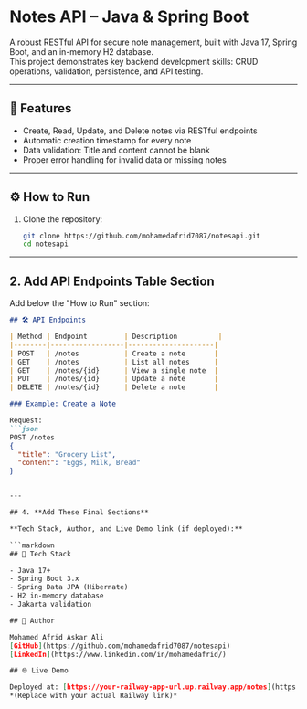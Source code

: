 # Notes API – Java & Spring Boot

A robust RESTful API for secure note management, built with Java 17, Spring Boot, and an in-memory H2 database.  
This project demonstrates key backend development skills: CRUD operations, validation, persistence, and API testing.

---

## 🚀 Features

- Create, Read, Update, and Delete notes via RESTful endpoints
- Automatic creation timestamp for every note
- Data validation: Title and content cannot be blank
- Proper error handling for invalid data or missing notes

---

## ⚙️ How to Run

1. Clone the repository:
   ```sh
   git clone https://github.com/mohamedafrid7087/notesapi.git
   cd notesapi


---

## 2. **Add API Endpoints Table Section**

Add below the "How to Run" section:

```markdown
## 🛠️ API Endpoints

| Method | Endpoint         | Description          |
|--------|------------------|---------------------|
| POST   | /notes           | Create a note       |
| GET    | /notes           | List all notes      |
| GET    | /notes/{id}      | View a single note  |
| PUT    | /notes/{id}      | Update a note       |
| DELETE | /notes/{id}      | Delete a note       |

### Example: Create a Note

Request:
```json
POST /notes
{
  "title": "Grocery List",
  "content": "Eggs, Milk, Bread"
}


---

## 4. **Add These Final Sections**

**Tech Stack, Author, and Live Demo link (if deployed):**

```markdown
## 🧰 Tech Stack

- Java 17+
- Spring Boot 3.x
- Spring Data JPA (Hibernate)
- H2 in-memory database
- Jakarta validation

## 👤 Author

Mohamed Afrid Askar Ali  
[GitHub](https://github.com/mohamedafrid7087/notesapi)  
[LinkedIn](https://www.linkedin.com/in/mohamedafrid/)

## 🌐 Live Demo

Deployed at: [https://your-railway-app-url.up.railway.app/notes](https://your-railway-app-url.up.railway.app/notes)  
*(Replace with your actual Railway link)*